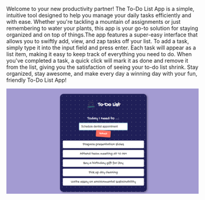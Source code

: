 Welcome to your new productivity partner! The To-Do List App is a simple, intuitive tool designed to help you manage your daily tasks efficiently and with ease. Whether you're tackling a mountain of assignments or just remembering to water your plants, this app is your go-to solution for staying organized and on top of things.The app features a super-easy interface that allows you to swiftly add, view, and zap tasks off your list. To add a task, simply type it into the input field and press enter. Each task will appear as a list item, making it easy to keep track of everything you need to do. When you've completed a task, a quick click will mark it as done and remove it from the list, giving you the satisfaction of seeing your to-do list shrink. Stay organized, stay awesome, and make every day a winning day with your fun, friendly To-Do List App! 


![To-Do List App Interface](https://github.com/HopeFlynn/To-Do-List-App/blob/todolist/Screenshot%20(122).png)
